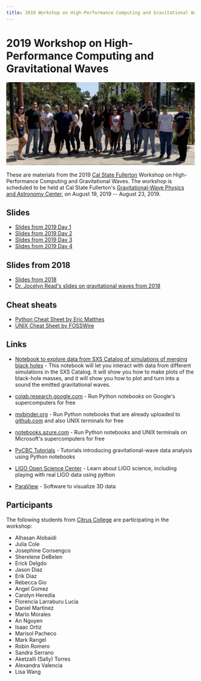 ```yaml
---
title: 2019 Workshop on High-Performance Computing and Gravitational Waves
---
```


# 2019 Workshop on High-Performance Computing and Gravitational Waves

![2019 Workshop on Gravitational Waves: Group Photo](Workshop2019GroupPhoto.jpg)

These are materials from the 2019 [Cal State
Fullerton](https://www.fullerton.edu) Workshop on High-Performance
Computing and Gravitational Waves. The workshop is scheduled to be held 
at Cal State Fullerton's [Gravitational-Wave Physics and Astronomy
Center](https://physics.fullerton.edu/gwpac), on August 19, 2019 -- August 23,
2019.

## Slides

* [Slides from 2019 Day 1](Workshop2019SlidesDay1.pdf)
* [Slides from 2019 Day 2](Workshop2019SlidesDay2.pdf)
* [Slides from 2019 Day 3](Workshop2019SlidesDay3.pdf)
* [Slides from 2019 Day 4](Workshop2019SlidesDay4.pdf)

## Slides from 2018

* [Slides from 2018](Workshop2018Slides.pdf)
* [Dr. Jocelyn Read's slides on gravitational waves from 2018](ReadWorkshop2018Slides.pdf)

## Cheat sheats

  * [Python Cheat Sheet by Eric Matthes](PythonCheatSheetMatthes.pdf)
  * [UNIX Cheat Sheet by FOSSWire](UnixCheatSheet.pdf)

## Links
  * [Notebook to explore data from SXS Catalog of simulations of merging black holes](https://mybinder.org/v2/gh/sxs-collaboration/catalog_tools/master?filepath=Examples%2Fsxs_bbh_example.ipynb) - This notebook will let you interact with data from different simulations in the SXS Catalog. It will show you how to make plots of the black-hole masses, and it will show you how to plot and turn into a sound the emitted gravitational waves.

  * [colab.research.google.com](https://colab.research.google.com) - Run Python notebooks on Google's supercomputers for free
  * [mybinder.org](https://mybinder.org) - Run Python notebooks that are already uploaded to [github.com](https://github.com) and also UNIX terminals for free
  * [notebooks.azure.com](https://notebooks.azure.com) - Run Python notebooks and UNIX terminals on Microsoft's supercomputers for free
  * [PyCBC Tutorials](https://github.com/gwastro/PyCBC-Tutorials) - Tutorials introducing gravitational-wave data analysis using Python notebooks
  * [LIGO Open Science Center](https://losc.ligo.org) - Learn about LIGO science, including playing with real LIGO data using python 
  * [ParaView](https://paraview.org) - Software to visualize 3D data

## Participants

The following students from [Citrus College](https://www.citruscollege.edu) 
are participating in the workshop:

* Alhasan Alobaidi
* Julia Cole
* Josephine Consengco
* Sherelene DeBelen
* Erick Delgdo
* Jason Diaz
* Erik Diaz
* Rebecca Gio
* Angel Gomez
* Carolyn Heredia
* Florencia Larraburu Lucia
* Daniel Martinez
* Marlo Morales
* An Nguyen
* Isaac Ortiz
* Marisol Pacheco
* Mark Rangel
* Robin Romero
* Sandra Serrano
* Aketzalli (Sally) Torres
* Alexandra Valencia
* Lisa Wang
